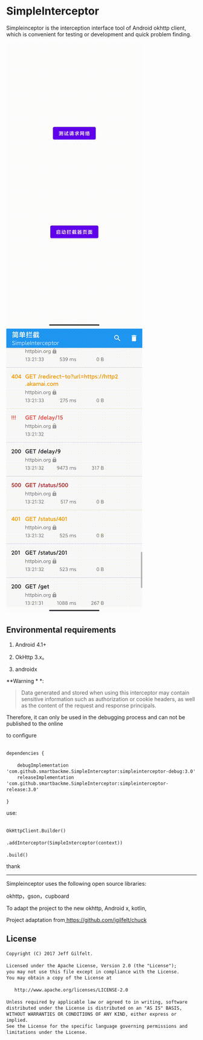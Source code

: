 # SimpleInterceptor

Simpleinceptor is the interception interface tool of Android okhttp client, which is convenient for testing or development and quick problem finding.

![SimpleInterceptor](assets/SimpleInterceptor.gif)
![SimpleInterceptor](assets/SimpleInterceptorPage.gif)

## Environmental requirements

1. Android 4.1+

2. OkHttp 3.x。

3. androidx

**Warning * *:

> Data generated and stored when using this interceptor may contain sensitive information such as authorization or cookie headers, as well as the content of the request and response principals.

Therefore, it can only be used in the debugging process and can not be published to the online

to configure

```

dependencies {

    debugImplementation 'com.github.smartbackme.SimpleInterceptor:simpleinterceptor-debug:3.0'
    releaseImplementation 'com.github.smartbackme.SimpleInterceptor:simpleinterceptor-release:3.0'

}

```

use:

```

OkHttpClient.Builder()

.addInterceptor(SimpleInterceptor(context))

.build()

```

thank

----------------

Simpleinceptor uses the following open source libraries:

okhttp，gson，cupboard

To adapt the project to the new okhttp, Android x, kotlin,

Project adaptation from[ https://github.com/jgilfelt/chuck ]( https://github.com/jgilfelt/chuck )

License
-------

    Copyright (C) 2017 Jeff Gilfelt.

    Licensed under the Apache License, Version 2.0 (the "License");
    you may not use this file except in compliance with the License.
    You may obtain a copy of the License at

       http://www.apache.org/licenses/LICENSE-2.0

    Unless required by applicable law or agreed to in writing, software
    distributed under the License is distributed on an "AS IS" BASIS,
    WITHOUT WARRANTIES OR CONDITIONS OF ANY KIND, either express or implied.
    See the License for the specific language governing permissions and
    limitations under the License.